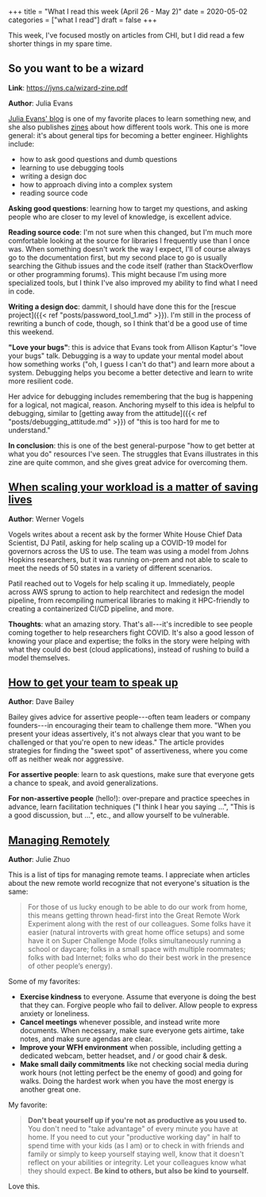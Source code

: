 +++
title = "What I read this week (April 26 - May 2)"
date = 2020-05-02
categories = ["what I read"]
draft = false
+++

This week, I've focused mostly on articles from CHI, but I did read a few shorter things in my spare time.

<!--more-->

## So you want to be a wizard
**Link**: https://jvns.ca/wizard-zine.pdf

**Author**: Julia Evans

[Julia Evans' blog](https://jvns.ca/) is one of my favorite places to learn something new, and she also publishes [zines](https://wizardzines.com/) about how different tools work. This one is more general: it's about general tips for becoming a better engineer. Highlights include:

 * how to ask good questions and dumb questions 
 * learning to use debugging tools
 * writing a design doc 
 * how to approach diving into a complex system
 * reading source code

**Asking good questions**: learning how to target my questions, and asking people who are closer to my level of knowledge, is excellent advice. 

**Reading source code**: I'm not sure when this changed, but I'm much more comfortable looking at the source for libraries I frequently use than I once was. When something doesn't work the way I expect, I'll of course always go to the documentation first, but my second place to go is usually searching the Github issues and the code itself (rather than StackOverflow or other programming forums). This might because I'm using more specialized tools, but I think I've also improved my ability to find what I need in code.

**Writing a design doc**: dammit, I should have done this for the [rescue project]({{< ref "posts/password_tool_1.md" >}}). I'm still in the process of rewriting a bunch of code, though, so I think that'd be a good use of time this weekend.

**"Love your bugs"**: this is advice that Evans took from Allison Kaptur's "love your bugs" talk. Debugging is a way to update your mental model about how something works ("oh, I guess I can't do that") and learn more about a system. Debugging helps you become a better detective and learn to write more resilient code. 

Her advice for debugging includes remembering that the bug is happening for a logical, not magical, reason. Anchoring myself to this idea is helpful to debugging, similar to [getting away from the attitude]({{< ref "posts/debugging_attitude.md" >}}) of "this is too hard for me to understand."

**In conclusion**: this is one of the best general-purpose "how to get better at what you do" resources I've seen. The struggles that Evans illustrates in this zine are quite common, and she gives great advice for overcoming them.


## [When scaling your workload is a matter of saving lives](https://www.allthingsdistributed.com/2020/04/scaling-covid19-model.html)
**Author**: Werner Vogels

Vogels writes about a recent ask by the former White House Chief Data Scientist, DJ Patil, asking for help scaling up a COVID-19 model for governors across the US to use. The team was using a model from Johns Hopkins researchers, but it was running on-prem and not able to scale to meet the needs of 50 states in a variety of different scenarios.

Patil reached out to Vogels for help scaling it up. Immediately, people across AWS sprung to action to help rearchitect and redesign the model pipeline, from recompiling numerical libraries to making it HPC-friendly to creating a containerized CI/CD pipeline, and more.

**Thoughts**: what an amazing story. That's all---it's incredible to see people coming together to help researchers fight COVID. It's also a good lesson of knowing your place and expertise; the folks in the story were helping with what they could do best (cloud applications), instead of rushing to build a model themselves.


## [How to get your team to speak up](https://medium.dave-bailey.com/how-to-get-your-team-to-speak-up-4d403bfc10c9)
**Author**: Dave Bailey

Bailey gives advice for assertive people---often team leaders or company founders---in encouraging their team to challenge them more. "When you present your ideas assertively, it's not always clear that you want to be challenged or that you're open to new ideas." The article provides strategies for finding the "sweet spot" of assertiveness, where you come off as neither weak nor aggressive.

**For assertive people**: learn to ask questions, make sure that everyone gets a chance to speak, and avoid generalizations. 

**For non-assertive people** (hello!): over-prepare and practice speeches in advance, learn facilitation techniques ("I think I hear you saying ...", "This is a good discussion, but ...", etc., and allow yourself to be vulnerable.


## [Managing Remotely](https://lg.substack.com/p/managing-remotely)
**Author**: Julie Zhuo

This is a list of tips for managing remote teams. I appreciate when articles about the new remote world recognize that not everyone's situation is the same: 

> For those of us lucky enough to be able to do our work from home, this means getting thrown head-first into the Great Remote Work Experiment along with the rest of our colleagues. Some folks have it easier (natural introverts with great home office setups) and some have it on Super Challenge Mode (folks simultaneously running a school or daycare; folks in a small space with multiple roommates; folks with bad Internet; folks who do their best work in the presence of other people’s energy).

Some of my favorites:
 * **Exercise kindness** to everyone. Assume that everyone is doing the best that they can. Forgive people who fail to deliver. Allow people to express anxiety or loneliness.
 * **Cancel meetings** whenever possible, and instead write more documents. When necessary, make sure everyone gets airtime, take notes, and make sure agendas are clear.
 * **Improve your WFH environment** when possible, including getting a dedicated webcam, better headset, and / or good chair & desk.
 * **Make small daily commitments** like not checking social media during work hours (not letting perfect be the enemy of good) and going for walks. Doing the hardest work when you have the most energy is another great one.

My favorite:

> **Don't beat yourself up if you're not as productive as you used to.** You don't need to "take advantage" of every minute you have at home. If you need to cut your "productive working day" in half to spend time with your kids (as I am) or to check in with friends and family or simply to keep yourself staying well, know that it doesn't reflect on your abilities or integrity. Let your colleagues know what they should expect. **Be kind to others, but also be kind to yourself.**

Love this.



